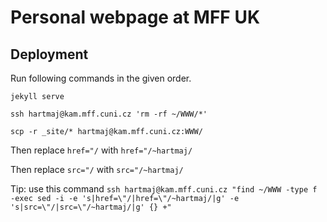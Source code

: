 # Personal webpage at MFF UK

## Deployment

Run following commands in the given order.

`jekyll serve`

`ssh hartmaj@kam.mff.cuni.cz 'rm -rf ~/WWW/*'`

`scp -r _site/* hartmaj@kam.mff.cuni.cz:WWW/`

Then replace `href="/` with `href="/~hartmaj/`

Then replace `src="/` with `src="/~hartmaj/`

Tip: use this command `ssh hartmaj@kam.mff.cuni.cz "find ~/WWW -type f -exec sed -i -e 's|href=\"/|href=\"/~hartmaj/|g' -e 's|src=\"/|src=\"/~hartmaj/|g' {} +"`
